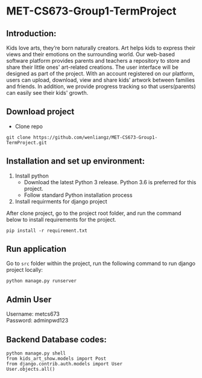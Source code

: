 # MET-CS673-Group1-TermProject
## Introduction:
Kids love arts, they‘re born naturally creators. Art helps kids to express their views and their emotions on the surrounding world.
Our web-based software platform provides parents and teachers a repository to store and share their little ones' art-related creations.
The user interface will be designed as part of the project. With an account registered on our platform, users can upload, download, view and share kids’ artwork between families and friends.
In addition, we provide progress tracking so that users(parents) can easily see their kids' growth.

## Download project
- Clone repo
```
git clone https://github.com/wenliangz/MET-CS673-Group1-TermProject.git
```

## Installation and set up environment:
1. Install python
    - Download the latest Python 3 release. Python 3.6 is preferred for this project.
    - Follow standard Python installation process
2. Install requirments for django project

After clone project, go to the project root folder, and run the command below to install requirements for the project. 
    
```
pip install -r requirement.txt
```

## Run application
Go to `src` folder within the project, run the following command to run django project locally:

```
python manage.py runserver
```

## Admin User
Username: metcs673<br />
Password: adminpwd123

## Backend Database codes:
```
python manage.py shell
from kids_art_show.models import Post
from django.contrib.auth.models import User
User.objects.all()
```
